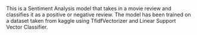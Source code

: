 This is a Sentiment Analysis model that takes in a movie review and classifies it as a positive or negative review. The model has been trained on a dataset taken from kaggle using TfidfVectorizer and Linear Support Vector Classifier.
